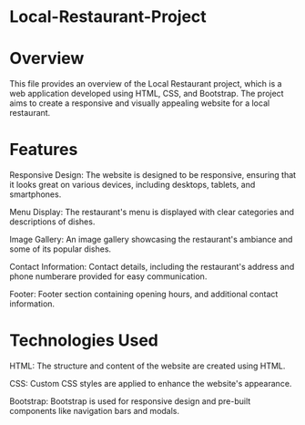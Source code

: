 # Local-Restaurant-Project
# Overview
This file provides an overview of the Local Restaurant project, which is a web application developed using HTML, CSS, and Bootstrap. The project aims to create a responsive and visually appealing website for a local restaurant.

# Features
Responsive Design: The website is designed to be responsive, ensuring that it looks great on various devices, including desktops, tablets, and smartphones.

Menu Display: The restaurant's menu is displayed with clear categories and descriptions of dishes.

Image Gallery: An image gallery showcasing the restaurant's ambiance and some of its popular dishes.

Contact Information: Contact details, including the restaurant's address and phone numberare provided for easy communication.

Footer: Footer section containing opening hours, and additional contact information.

# Technologies Used
HTML: The structure and content of the website are created using HTML.

CSS: Custom CSS styles are applied to enhance the website's appearance.

Bootstrap: Bootstrap is used for responsive design and pre-built components like navigation bars and modals.

